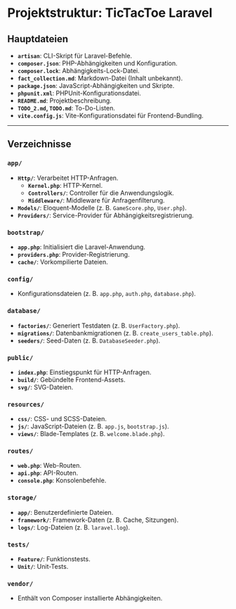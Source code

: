 # Projektstruktur: TicTacToe Laravel

## Hauptdateien
- **`artisan`**: CLI-Skript für Laravel-Befehle.
- **`composer.json`**: PHP-Abhängigkeiten und Konfiguration.
- **`composer.lock`**: Abhängigkeits-Lock-Datei.
- **`fact_collection.md`**: Markdown-Datei (Inhalt unbekannt).
- **`package.json`**: JavaScript-Abhängigkeiten und Skripte.
- **`phpunit.xml`**: PHPUnit-Konfigurationsdatei.
- **`README.md`**: Projektbeschreibung.
- **`TODO_2.md`, `TODO.md`**: To-Do-Listen.
- **`vite.config.js`**: Vite-Konfigurationsdatei für Frontend-Bundling.

---

## Verzeichnisse

### **`app/`**
- **`Http/`**: Verarbeitet HTTP-Anfragen.
  - **`Kernel.php`**: HTTP-Kernel.
  - **`Controllers/`**: Controller für die Anwendungslogik.
  - **`Middleware/`**: Middleware für Anfragenfilterung.
- **`Models/`**: Eloquent-Modelle (z. B. `GameScore.php`, `User.php`).
- **`Providers/`**: Service-Provider für Abhängigkeitsregistrierung.

### **`bootstrap/`**
- **`app.php`**: Initialisiert die Laravel-Anwendung.
- **`providers.php`**: Provider-Registrierung.
- **`cache/`**: Vorkompilierte Dateien.

### **`config/`**
- Konfigurationsdateien (z. B. `app.php`, `auth.php`, `database.php`).

### **`database/`**
- **`factories/`**: Generiert Testdaten (z. B. `UserFactory.php`).
- **`migrations/`**: Datenbankmigrationen (z. B. `create_users_table.php`).
- **`seeders/`**: Seed-Daten (z. B. `DatabaseSeeder.php`).

### **`public/`**
- **`index.php`**: Einstiegspunkt für HTTP-Anfragen.
- **`build/`**: Gebündelte Frontend-Assets.
- **`svg/`**: SVG-Dateien.

### **`resources/`**
- **`css/`**: CSS- und SCSS-Dateien.
- **`js/`**: JavaScript-Dateien (z. B. `app.js`, `bootstrap.js`).
- **`views/`**: Blade-Templates (z. B. `welcome.blade.php`).

### **`routes/`**
- **`web.php`**: Web-Routen.
- **`api.php`**: API-Routen.
- **`console.php`**: Konsolenbefehle.

### **`storage/`**
- **`app/`**: Benutzerdefinierte Dateien.
- **`framework/`**: Framework-Daten (z. B. Cache, Sitzungen).
- **`logs/`**: Log-Dateien (z. B. `laravel.log`).

### **`tests/`**
- **`Feature/`**: Funktionstests.
- **`Unit/`**: Unit-Tests.

### **`vendor/`**
- Enthält von Composer installierte Abhängigkeiten.
